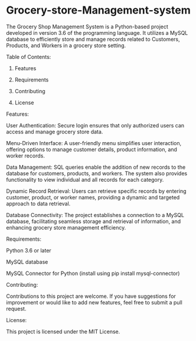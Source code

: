 # Grocery-store-Management-system
The Grocery Shop Management System is a Python-based project developed in version 3.6 of the programming language. It utilizes a MySQL database to efficiently store and manage records related to Customers, Products, and Workers in a grocery store setting.

Table of Contents:

1. Features

2. Requirements

3. Contributing

4. License

Features:

User Authentication: Secure login ensures that only authorized users can access and manage grocery store data.

Menu-Driven Interface: A user-friendly menu simplifies user interaction, offering options to manage customer details, product information, and worker records.

Data Management: SQL queries enable the addition of new records to the database for customers, products, and workers. The system also provides functionality to view individual and all records for each category.

Dynamic Record Retrieval: Users can retrieve specific records by entering customer, product, or worker names, providing a dynamic and targeted approach to data retrieval.

Database Connectivity: The project establishes a connection to a MySQL database, facilitating seamless storage and retrieval of information, and enhancing grocery store management efficiency.

Requirements:

Python 3.6 or later

MySQL database

MySQL Connector for Python (install using pip install mysql-connector)

Contributing:

Contributions to this project are welcome. If you have suggestions for improvement or would like to add new features, feel free to submit a pull request.

License:

This project is licensed under the MIT License.
